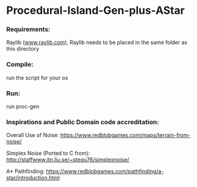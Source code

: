 # Procedural-Island-Gen-plus-AStar
### Requirements:

Raylib (www.raylib.com),
Raylib needs to be placed in the same folder as this directory

### Compile: 

run the script for your os


### Run: 

run proc-gen




### Inspirations and Public Domain code accreditation:

Overall Use of Noise: https://www.redblobgames.com/maps/terrain-from-noise/

Simplex Noise (Ported to C from): http://staffwww.itn.liu.se/~stegu76/simplexnoise/

A* Pathfinding: https://www.redblobgames.com/pathfinding/a-star/introduction.html
